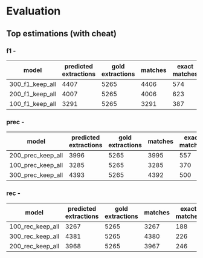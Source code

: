 # Evaluation
## Top estimations (with cheat)
### f1 - 

|  model | predicted extractions | gold extractions | matches | exact matches | prec | rec | F1 |
|-------------- | -------------- | -------------- | -------------- | -------------- | -------------- | -------------- | -------------- | 
| 300_f1_keep_all | 4407 | 5265 | 4406 | 574 | 0.9405 | **0.4534** | **0.6118** | 
| 200_f1_keep_all | 4007 | 5265 | 4006 | 623 | **0.9493** | 0.4465 | 0.6074 | 
| 100_f1_keep_all | 3291 | 5265 | 3291 | 387 | 0.9320 | 0.3651 | 0.5247 | 


### prec - 

|  model | predicted extractions | gold extractions | matches | exact matches | prec | rec | F1 |
|-------------- | -------------- | -------------- | -------------- | -------------- | -------------- | -------------- | -------------- | 
| 200_prec_keep_all | 3996 | 5265 | 3995 | 557 | **0.9621** | 0.4112 | 0.5761 | 
| 100_prec_keep_all | 3285 | 5265 | 3285 | 370 | 0.9440 | 0.3430 | 0.5032 | 
| 300_prec_keep_all | 4393 | 5265 | 4392 | 500 | 0.9483 | **0.4174** | **0.5797** | 


### rec - 

|  model | predicted extractions | gold extractions | matches | exact matches | prec | rec | F1 |
|-------------- | -------------- | -------------- | -------------- | -------------- | -------------- | -------------- | -------------- | 
| 100_rec_keep_all | 3267 | 5265 | 3267 | 188 | 0.8479 | 0.3633 | 0.5086 | 
| 300_rec_keep_all | 4381 | 5265 | 4380 | 226 | 0.8517 | **0.4503** | **0.5891** | 
| 200_rec_keep_all | 3968 | 5265 | 3967 | 246 | **0.8529** | 0.4425 | 0.5827 | 


